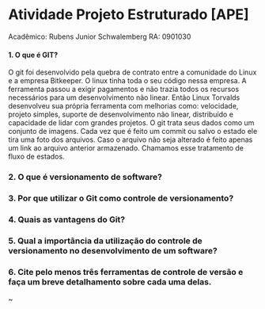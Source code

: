 # Atividade Projeto Estruturado [APE]

Acadêmico: Rubens Junior Schwalemberg
RA: 0901030

#### 1. O que é GIT?
O git foi desenvolvido pela quebra de contrato entre a comunidade do Linux e a empresa Bitkeeper. O linux tinha toda o seu código nessa empresa. A ferramenta passou a exigir pagamentos e não trazia todos os recursos necessários para um desenvolvimento não linear. Então Linux Torvalds desenvolveu sua própria ferramenta com melhorias como: velocidade, projeto simples, suporte de desenvolvimento não linear, distribuído e capacidade de lidar com grandes projetos.
O git trata seus dados como um conjunto de imagens. Cada vez que é feito um commit ou salvo o estado ele tira uma foto dos arquivos. Caso o arquivo não seja alterado é feito apenas um link ao arquivo anterior armazenado. Chamamos esse tratamento de fluxo de estados.


### 2.  O que é versionamento de software?


### 3. Por que utilizar o Git como controle de versionamento?


### 4. Quais as vantagens do Git?


### 5. Qual a importância da utilização do controle de versionamento no desenvolvimento de um software?


### 6. Cite pelo menos três ferramentas de controle de versão e faça um breve detalhamento sobre cada uma delas.


~

